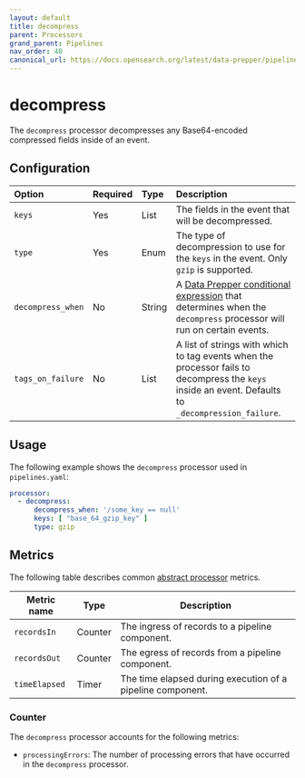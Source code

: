 ```yaml
---
layout: default
title: decompress
parent: Processors
grand_parent: Pipelines
nav_order: 40
canonical_url: https://docs.opensearch.org/latest/data-prepper/pipelines/configuration/processors/decompress/
---
```


# decompress

The `decompress` processor decompresses any Base64-encoded compressed fields inside of an event.

## Configuration

Option | Required | Type | Description
:--- | :--- | :--- | :---
`keys` | Yes | List<String> | The fields in the event that will be decompressed.                                                                                          
`type` | Yes | Enum | The type of decompression to use for the `keys` in the event. Only `gzip` is supported.                                           
`decompress_when` | No | String| A [Data Prepper conditional expression](https://docs.opensearch.org/latest/data-prepper/pipelines/expression-syntax/) that determines when the `decompress` processor will run on certain events.
`tags_on_failure` | No | List<String> | A list of strings with which to tag events when the processor fails to decompress the `keys` inside an event. Defaults to `_decompression_failure`.                               

## Usage

The following example shows the `decompress` processor used in `pipelines.yaml`:

```yaml
processor:
  - decompress:
      decompress_when: '/some_key == null'
      keys: [ "base_64_gzip_key" ]
      type: gzip
```

## Metrics 

The following table describes common [abstract processor](https://github.com/opensearch-project/data-prepper/blob/main/data-prepper-api/src/main/java/org/opensearch/dataprepper/model/processor/AbstractProcessor.java) metrics.

| Metric name | Type | Description |
| ------------- | ---- | -----------|
| `recordsIn` | Counter | The ingress of records to a pipeline component. |
| `recordsOut` | Counter | The egress of records from a pipeline component. |
| `timeElapsed` | Timer | The time elapsed during execution of a pipeline component. |

### Counter

The `decompress` processor accounts for the following metrics:

* `processingErrors`: The number of processing errors that have occurred in the `decompress` processor.

